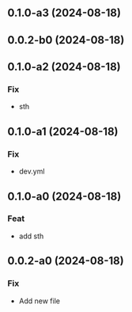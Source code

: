 ## 0.1.0-a3 (2024-08-18)

## 0.0.2-b0 (2024-08-18)

## 0.1.0-a2 (2024-08-18)

### Fix

- sth

## 0.1.0-a1 (2024-08-18)

### Fix

- dev.yml

## 0.1.0-a0 (2024-08-18)

### Feat

- add sth

## 0.0.2-a0 (2024-08-18)

### Fix

- Add new file

